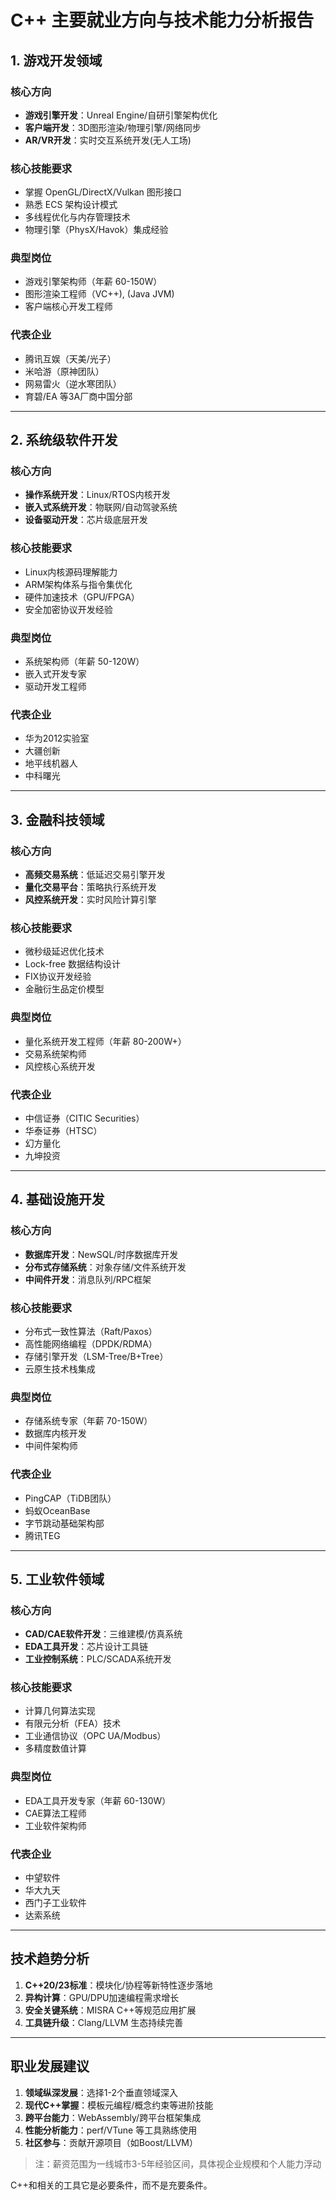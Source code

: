 # C++ 主要就业方向与技术能力分析报告

## 1. 游戏开发领域
### 核心方向
- **游戏引擎开发**：Unreal Engine/自研引擎架构优化
- **客户端开发**：3D图形渲染/物理引擎/网络同步
- **AR/VR开发**：实时交互系统开发(无人工场)

### 核心技能要求
- 掌握 OpenGL/DirectX/Vulkan 图形接口
- 熟悉 ECS 架构设计模式
- 多线程优化与内存管理技术
- 物理引擎（PhysX/Havok）集成经验

### 典型岗位
- 游戏引擎架构师（年薪 60-150W）
- 图形渲染工程师（VC++), (Java JVM)
- 客户端核心开发工程师

### 代表企业
- 腾讯互娱（天美/光子）
- 米哈游（原神团队）
- 网易雷火（逆水寒团队）
- 育碧/EA 等3A厂商中国分部

---

## 2. 系统级软件开发
### 核心方向
- **操作系统开发**：Linux/RTOS内核开发
- **嵌入式系统开发**：物联网/自动驾驶系统
- **设备驱动开发**：芯片级底层开发

### 核心技能要求
- Linux内核源码理解能力
- ARM架构体系与指令集优化
- 硬件加速技术（GPU/FPGA）
- 安全加密协议开发经验

### 典型岗位
- 系统架构师（年薪 50-120W）
- 嵌入式开发专家
- 驱动开发工程师

### 代表企业
- 华为2012实验室
- 大疆创新
- 地平线机器人
- 中科曙光

---

## 3. 金融科技领域
### 核心方向
- **高频交易系统**：低延迟交易引擎开发
- **量化交易平台**：策略执行系统开发
- **风控系统开发**：实时风险计算引擎

### 核心技能要求
- 微秒级延迟优化技术
- Lock-free 数据结构设计
- FIX协议开发经验
- 金融衍生品定价模型

### 典型岗位
- 量化系统开发工程师（年薪 80-200W+）
- 交易系统架构师
- 风控核心系统开发

### 代表企业
- 中信证券（CITIC Securities）
- 华泰证券（HTSC）
- 幻方量化
- 九坤投资

---

## 4. 基础设施开发
### 核心方向
- **数据库开发**：NewSQL/时序数据库开发
- **分布式存储系统**：对象存储/文件系统开发
- **中间件开发**：消息队列/RPC框架

### 核心技能要求
- 分布式一致性算法（Raft/Paxos）
- 高性能网络编程（DPDK/RDMA）
- 存储引擎开发（LSM-Tree/B+Tree）
- 云原生技术栈集成

### 典型岗位
- 存储系统专家（年薪 70-150W）
- 数据库内核开发
- 中间件架构师

### 代表企业
- PingCAP（TiDB团队）
- 蚂蚁OceanBase
- 字节跳动基础架构部
- 腾讯TEG

---

## 5. 工业软件领域
### 核心方向
- **CAD/CAE软件开发**：三维建模/仿真系统
- **EDA工具开发**：芯片设计工具链
- **工业控制系统**：PLC/SCADA系统开发

### 核心技能要求
- 计算几何算法实现
- 有限元分析（FEA）技术
- 工业通信协议（OPC UA/Modbus）
- 多精度数值计算

### 典型岗位
- EDA工具开发专家（年薪 60-130W）
- CAE算法工程师
- 工业软件架构师

### 代表企业
- 中望软件
- 华大九天
- 西门子工业软件
- 达索系统

---

## 技术趋势分析
1. **C++20/23标准**：模块化/协程等新特性逐步落地
2. **异构计算**：GPU/DPU加速编程需求增长
3. **安全关键系统**：MISRA C++等规范应用扩展
4. **工具链升级**：Clang/LLVM 生态持续完善

---

## 职业发展建议
1. **领域纵深发展**：选择1-2个垂直领域深入
2. **现代C++掌握**：模板元编程/概念约束等进阶技能
3. **跨平台能力**：WebAssembly/跨平台框架集成
4. **性能分析能力**：perf/VTune 等工具熟练使用
5. **社区参与**：贡献开源项目（如Boost/LLVM）

> 注：薪资范围为一线城市3-5年经验区间，具体视企业规模和个人能力浮动

C++和相关的工具它是必要条件，而不是充要条件。